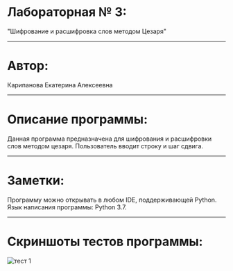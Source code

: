 # Лабораторная № 3: 
"Шифрование и расшифровка слов методом Цезаря"
____
# Автор:
Карипанова Екатерина Алексеевна
____
# Описание программы: 
Данная программа предназначена для шифрования и расшифровки слов методом цезаря. Пользователь вводит строку и шаг сдвига.
____
# Заметки: 
Программу можно открывать в любом IDE, поддерживающей Python. Язык написания программы: Python 3.7.
____
# Скриншоты тестов программы:
![тест 1](https://sun9-west.userapi.com/sun9-1/s/v1/ig2/t39oDnp4mG-55s9C9usDPDFjC0RCFAX53SMGXQDKejJArp37aGOHHidgpwpKgPdLXI3AEvqworSm3iMQgdCna60O.jpg?size=469x253&quality=96&type=album)

